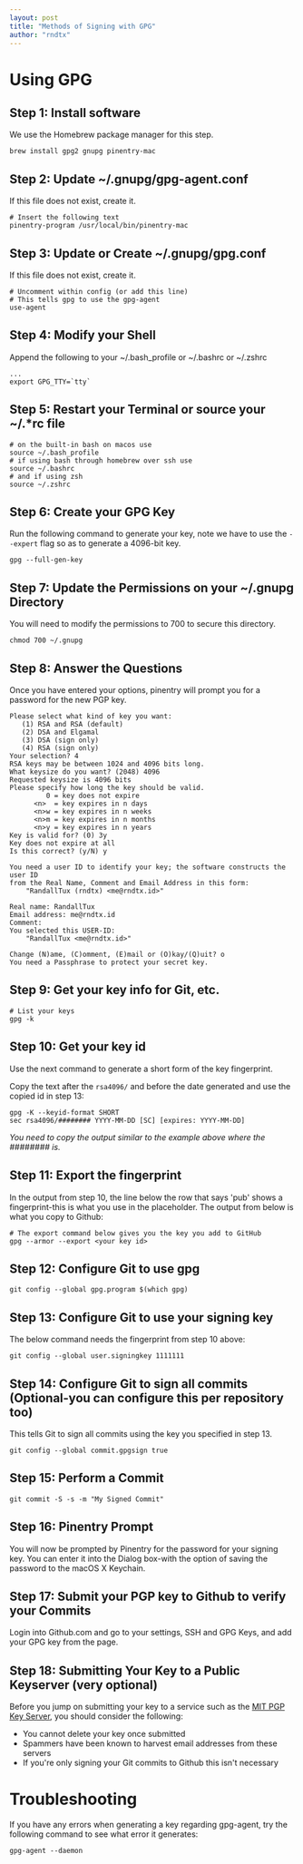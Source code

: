 ```yaml
---
layout: post
title: "Methods of Signing with GPG"
author: "rndtx"
---
```

# Using GPG

## Step 1: Install software
We use the Homebrew package manager for this step.
    
    brew install gpg2 gnupg pinentry-mac       

## Step 2: Update ~/.gnupg/gpg-agent.conf
If this file does not exist, create it.
    
    # Insert the following text
    pinentry-program /usr/local/bin/pinentry-mac
    
## Step 3: Update or Create ~/.gnupg/gpg.conf
If this file does not exist, create it.
    
    # Uncomment within config (or add this line)
    # This tells gpg to use the gpg-agent
    use-agent
    
## Step 4: Modify your Shell
Append the following to your ~/.bash_profile or ~/.bashrc or ~/.zshrc
    
    ...
    export GPG_TTY=`tty`

## Step 5: Restart your Terminal or source your ~/.*rc file

    # on the built-in bash on macos use
    source ~/.bash_profile
    # if using bash through homebrew over ssh use
    source ~/.bashrc
    # and if using zsh
    source ~/.zshrc

## Step 6: Create your GPG Key
Run the following command to generate your key, note we have to use the `--expert` flag so as to generate a 4096-bit key.
    
    gpg --full-gen-key
    
## Step 7: Update the Permissions on your ~/.gnupg Directory
You will need to modify the permissions to 700 to secure this directory.  

    chmod 700 ~/.gnupg

## Step 8: Answer the Questions
Once you have entered your options, pinentry will prompt you for a password for the new PGP key.
    
    Please select what kind of key you want:
       (1) RSA and RSA (default)
       (2) DSA and Elgamal
       (3) DSA (sign only)
       (4) RSA (sign only)
    Your selection? 4
    RSA keys may be between 1024 and 4096 bits long.
    What keysize do you want? (2048) 4096
    Requested keysize is 4096 bits
    Please specify how long the key should be valid.
             0 = key does not expire
          <n>  = key expires in n days
          <n>w = key expires in n weeks
          <n>m = key expires in n months
          <n>y = key expires in n years
    Key is valid for? (0) 3y
    Key does not expire at all
    Is this correct? (y/N) y

    You need a user ID to identify your key; the software constructs the user ID
    from the Real Name, Comment and Email Address in this form:
        "RandallTux (rndtx) <me@rndtx.id>"

    Real name: RandallTux
    Email address: me@rndtx.id
    Comment:
    You selected this USER-ID:
        "RandallTux <me@rndtx.id>"

    Change (N)ame, (C)omment, (E)mail or (O)kay/(Q)uit? o
    You need a Passphrase to protect your secret key.
    
## Step 9: Get your key info for Git, etc.

    # List your keys
    gpg -k

## Step 10: Get your key id
Use the next command to generate a short form of the key fingerprint.

Copy the text after the `rsa4096/` and before the date generated and use the copied id in step 13:  

    gpg -K --keyid-format SHORT
    sec rsa4096/######## YYYY-MM-DD [SC] [expires: YYYY-MM-DD]
    
*You need to copy the output similar to the example above where the ######## is.*

## Step 11: Export the fingerprint
In the output from step 10, the line below the row that says 'pub' shows a fingerprint-this is what you use in the <your key id> placeholder.  The output from below is what you copy to Github:  

    # The export command below gives you the key you add to GitHub
    gpg --armor --export <your key id>
    
## Step 12: Configure Git to use gpg
    
    git config --global gpg.program $(which gpg)

## Step 13: Configure Git to use your signing key
The below command needs the fingerprint from step 10 above:  

    git config --global user.signingkey 1111111

## Step 14: Configure Git to sign all commits (Optional-you can configure this per repository too)
This tells Git to sign all commits using the key you specified in step 13.  

    git config --global commit.gpgsign true
    
## Step 15: Perform a Commit

    git commit -S -s -m "My Signed Commit"
    
## Step 16: Pinentry Prompt
You will now be prompted by Pinentry for the password for your signing key.  You can enter it into the Dialog box-with the option of saving the password to the macOS X Keychain.

## Step 17: Submit your PGP key to Github to verify your Commits
Login into Github.com and go to your settings, SSH and GPG Keys, and add your GPG key from the page.

## Step 18: Submitting Your Key to a Public Keyserver (very optional)
Before you jump on submitting your key to a service such as the [MIT PGP Key Server](https://pgp.mit.edu), you should consider the following:
- You cannot delete your key once submitted
- Spammers have been known to harvest email addresses from these servers
- If you're only signing your Git commits to Github this isn't necessary

# Troubleshooting
If you have any errors when generating a key regarding gpg-agent, try the following command to see what error it generates:  

    gpg-agent --daemon